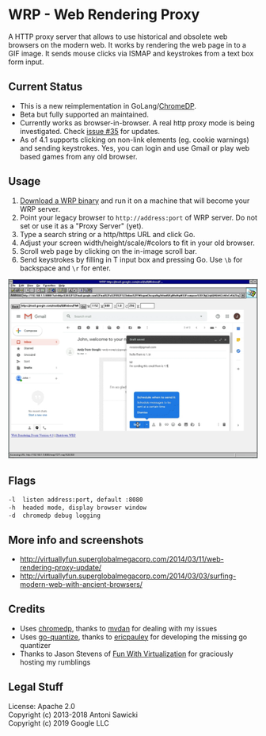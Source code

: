 # WRP - Web Rendering Proxy

A HTTP proxy server that allows to use historical and obsolete web browsers on the modern web. It works by rendering the web page in to a GIF image. It sends mouse clicks via ISMAP and keystrokes from a text box form input.

## Current Status

* This is a new reimplementation in GoLang/[ChromeDP](https://github.com/chromedp/chromedp).
* Beta but fully supported an maintained.
* Currently works as browser-in-browser. A real http proxy mode is being investigated. Check [issue #35](https://github.com/tenox7/wrp/issues/35) for updates.
* As of 4.1 supports clicking on non-link elements (eg. cookie warnings) and sending keystrokes. Yes, you can login and use Gmail or play web based games from any old browser.

## Usage	

1. [Download a WRP binary](https://github.com/tenox7/wrp/releases/) and run it on a machine that will become your WRP server.
2. Point your legacy browser to `http://address:port` of WRP server. Do not set or use it as a "Proxy Server" (yet).
3. Type a search string or a http/https URL and click Go.	
4. Adjust your screen width/height/scale/#colors to fit in your old browser.	
5. Scroll web page by clicking on the in-image scroll bar.
6. Send keystrokes by filling in T input box and pressing Go. Use `\b` for backspace and `\r` for enter.

![Internet Explorer 1.5 doing Gmail](wrp.png)

## Flags
```
-l  listen address:port, default :8080
-h  headed mode, display browser window
-d  chromedp debug logging
```

## More info and screenshots
* http://virtuallyfun.superglobalmegacorp.com/2014/03/11/web-rendering-proxy-update/
* http://virtuallyfun.superglobalmegacorp.com/2014/03/03/surfing-modern-web-with-ancient-browsers/

## Credits 
* Uses [chromedp](https://github.com/chromedp), thanks to [mvdan](https://github.com/mvdan) for dealing with my issues
* Uses [go-quantize](https://github.com/ericpauley/go-quantize), thanks to [ericpauley](https://github.com/ericpauley) for developing the missing go quantizer
* Thanks to Jason Stevens of [Fun With Virtualization](https://virtuallyfun.com/) for graciously hosting my rumblings

## Legal Stuff
License: Apache 2.0  
Copyright (c) 2013-2018 Antoni Sawicki  
Copyright (c) 2019 Google LLC
